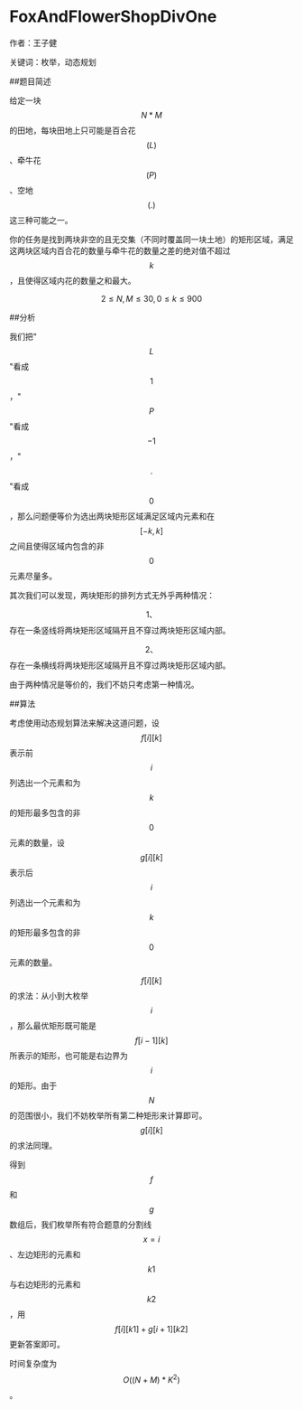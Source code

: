 # FoxAndFlowerShopDivOne
作者：王子健

关键词：枚举，动态规划

##题目简述

给定一块$$N*M$$的田地，每块田地上只可能是百合花$$(L)$$、牵牛花$$(P)$$、空地$$(.)$$这三种可能之一。

你的任务是找到两块非空的且无交集（不同时覆盖同一块土地）的矩形区域，满足这两块区域内百合花的数量与牵牛花的数量之差的绝对值不超过$$k$$，且使得区域内花的数量之和最大。

$$2≤N,M≤30,0≤k≤900$$

##分析

我们把"$$L$$"看成$$1$$，"$$P$$"看成$$-1$$，"$$.$$"看成$$0$$，那么问题便等价为选出两块矩形区域满足区域内元素和在$$[-k,k]$$之间且使得区域内包含的非$$0$$元素尽量多。

其次我们可以发现，两块矩形的排列方式无外乎两种情况：

$$1、$$存在一条竖线将两块矩形区域隔开且不穿过两块矩形区域内部。

$$2、$$存在一条横线将两块矩形区域隔开且不穿过两块矩形区域内部。

由于两种情况是等价的，我们不妨只考虑第一种情况。



##算法

考虑使用动态规划算法来解决这道问题，设$$f[i][k]$$表示前$$i$$列选出一个元素和为$$k$$的矩形最多包含的非$$0$$元素的数量，设$$g[i][k]$$表示后$$i$$列选出一个元素和为$$k$$的矩形最多包含的非$$0$$元素的数量。

$$f[i][k]$$的求法：从小到大枚举$$i$$，那么最优矩形既可能是$$f[i-1][k]$$所表示的矩形，也可能是右边界为$$i$$的矩形。由于$$N$$的范围很小，我们不妨枚举所有第二种矩形来计算即可。$$g[i][k]$$的求法同理。

得到$$f$$和$$g$$数组后，我们枚举所有符合题意的分割线$$x=i$$、左边矩形的元素和$$k1$$与右边矩形的元素和$$k2$$，用$$f[i][k1]+g[i+1][k2]$$更新答案即可。

时间复杂度为$$O((N+M)*K^2)$$。















